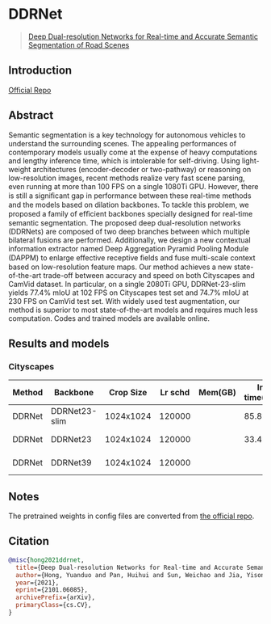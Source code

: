 # DDRNet

> [Deep Dual-resolution Networks for Real-time and Accurate Semantic Segmentation of Road Scenes](http://arxiv.org/abs/2101.06085)

## Introduction

<!-- [ALGORITHM] -->

<a href="https://github.com/ydhongHIT/DDRNet">Official Repo</a>

## Abstract

<!-- [ABSTRACT] -->

Semantic segmentation is a key technology for autonomous vehicles to understand the surrounding scenes. The appealing performances of contemporary models usually come at the expense of heavy computations and lengthy inference time, which is intolerable for self-driving. Using light-weight architectures (encoder-decoder or two-pathway) or reasoning on low-resolution images, recent methods realize very fast scene parsing, even running at more than 100 FPS on a single 1080Ti GPU. However, there is still a signiﬁcant gap in performance between these real-time methods and the models based on dilation backbones. To tackle this problem, we proposed a family of efﬁcient backbones specially designed for real-time semantic segmentation. The proposed deep dual-resolution networks (DDRNets) are composed of two deep branches between which multiple bilateral fusions are performed. Additionally, we design a new contextual information extractor named Deep Aggregation Pyramid Pooling Module (DAPPM) to enlarge effective receptive ﬁelds and fuse multi-scale context based on low-resolution feature maps. Our method achieves a new state-of-the-art trade-off between accuracy and speed on both Cityscapes and CamVid dataset. In particular, on a single 2080Ti GPU, DDRNet-23-slim yields 77.4% mIoU at 102 FPS on Cityscapes test set and 74.7% mIoU at 230 FPS on CamVid test set. With widely used test augmentation, our method is superior to most state-of-the-art models and requires much less computation. Codes and trained models are available online.

<!-- [IMAGE] -->

<!-- <div align=center>
<img src="https://raw.githubusercontent.com/ydhongHIT/DDRNet/main/figs/DDRNet_seg.png" width="60%"/>
</div> -->

## Results and models

### Cityscapes

| Method | Backbone      | Crop Size | Lr schd | Mem(GB) | Inf time(fps) | Device   | mIoU  | mIoU(ms+flip) | config       | download     |
| ------ | ------------- | --------- | ------- | ------- | ------------- | -------- | ----- | ------------- | ------------ | ------------ |
| DDRNet | DDRNet23-slim | 1024x1024 | 120000  |         | 85.85         | RTX 8000 | 77.85 | 79.80         | [config](<>) | model \| log |
| DDRNet | DDRNet23      | 1024x1024 | 120000  |         | 33.41         | RTX 8000 | 79.53 | 80.98         | [config](<>) | model \| log |
| DDRNet | DDRNet39      | 1024x1024 | 120000  |         |               | RTX 8000 |       |               | [config](<>) | model \| log |

## Notes

The pretrained weights in config files are converted from [the official repo](https://github.com/ydhongHIT/DDRNet#pretrained-models).

## Citation

```bibtex
@misc{hong2021ddrnet,
  title={Deep Dual-resolution Networks for Real-time and Accurate Semantic Segmentation of Road Scenes},
  author={Hong, Yuanduo and Pan, Huihui and Sun, Weichao and Jia, Yisong},
  year={2021},
  eprint={2101.06085},
  archivePrefix={arXiv},
  primaryClass={cs.CV},
}
```
